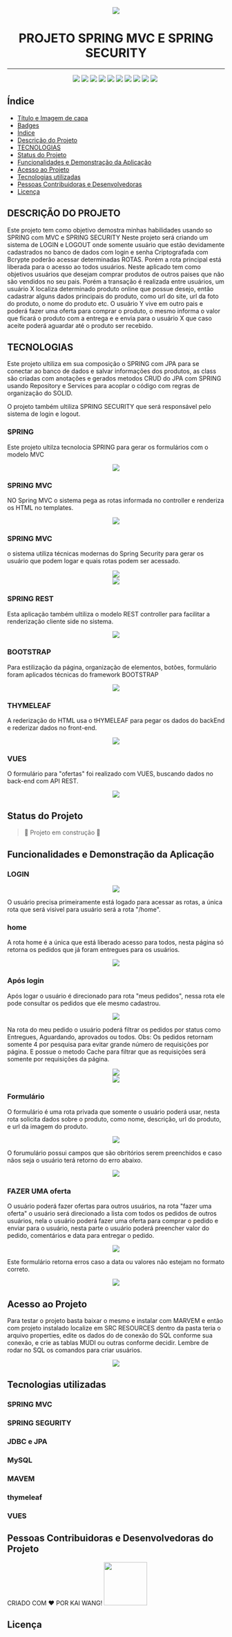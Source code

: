 <div align="center">
    <img src="./src/main/resources/img/image001.png" weidth="500px"/>
</div>

<h1 align="center" class="Título-e-Imagem-de-capa"> PROJETO SPRING MVC E SPRING SECURITY </h1>

___
<div style="{display:inline_block}" align="center">
    <img src="https://img.shields.io/badge/spring-spring%20MVC-green"/>
    <img src="https://img.shields.io/badge/spring-security-yellow"/>
    <img src="https://img.shields.io/badge/th-thymeleaf-pink"/>
    <img src="https://img.shields.io/badge/MAVEM-final-red"/>
    <img src="https://img.shields.io/badge/MySQL-8.0.30-cian"/>
    <img src="https://img.shields.io/badge/Vues-final-00FFFF"/>
    <img src="https://img.shields.io/badge/version-1.2-blue"/>
    <img src="https://img.shields.io/badge/status-desenvolvimento-informational"/>
    <img src="https://img.shields.io/badge/autor-kai%20wang-ff69b4"/>
    <img src="https://img.shields.io/badge/release%20date-agosto-9cf"/>
    <img src=""/>
    
</div>

## Índice 

* [Título e Imagem de capa](#Título-e-Imagem-de-capa)
* [Badges](#badges)
* [Índice](#índice)
* [Descrição do Projeto](#descrição-do-projeto)
* [TECNOLOGIAS](#tecnologias)
* [Status do Projeto](#status-do-Projeto)
* [Funcionalidades e Demonstração da Aplicação](#funcionalidades-e-demonstração-da-aplicação)
* [Acesso ao Projeto](#acesso-ao-projeto)
* [Tecnologias utilizadas](#tecnologias-utilizadas)
* [Pessoas Contribuidoras e Desenvolvedoras](#pessoas-contribuidoras-e-desenvolvedoras)
* [Licença](#licença)

## DESCRIÇÃO DO PROJETO

Este projeto tem como objetivo demostra minhas habilidades usando so SPRING com MVC e SPRING SECURITY
Neste projeto será criando um sistema de LOGIN e LOGOUT onde somente usuário que estão devidamente cadastrados no banco de dados com login e senha Criptografada com Bcrypte poderão acessar determinadas ROTAS.
Porém a rota principal está liberada para o acesso ao todos usuários.
Neste aplicado tem como objetivos usuários que desejam comprar produtos de outros paises que não são vendidos no seu pais.
Porém a transação é realizada entre usuários, um usuário X localiza determinado produto online que possue desejo, então cadastrar alguns dados principais do produto, como url do site, url da foto do produto, o nome do produto etc. O usuário Y vive em outro pais e poderá fazer uma oferta para comprar o produto, o mesmo informa o valor que ficará o produto com a entrega e e envia para o usuário X que caso aceite poderá aguardar até o produto ser recebido.

## TECNOLOGIAS

Este projeto ultiliza em sua composição o SPRING com JPA para se conectar ao banco de dados e salvar informações dos produtos, as class são criadas com anotações e gerados metodos CRUD do JPA com SPRING usando Repository e Services para acoplar o código com regras de organização do SOLID.

O projeto também ultiliza SPRING SECURITY que será responsável pelo sistema de login e logout.

### SPRING

Este projeto ultilza tecnolocia SPRING para gerar os formulários com o modelo MVC

<div align="center">
    <img src="./src/main/resources/img/image012.png" weidth="500px"/>
</div>

### SPRING MVC

NO Spring MVC o sistema pega as rotas informada no controller e renderiza os HTML no templates.

<div align="center">
    <img src="./src/main/resources/img/image013.png" weidth="500px"/>
</div>

### SPRING MVC

o sistema utiliza técnicas modernas do Spring Security para gerar os usuário que podem logar e quais rotas podem ser acessado.

<div align="center">
    <img src="./src/main/resources/img/image014.png" weidth="500px"/>
</div>

<div align="center">
    <img src="./src/main/resources/img/image015.png" weidth="500px"/>
</div>

### SPRING REST 

Esta aplicação também ultiliza o modelo REST controller para facilitar a renderização cliente side no sistema.

<div align="center">
    <img src="./src/main/resources/img/image016.png" weidth="500px"/>
</div>

### BOOTSTRAP

Para estilização da página, organização de elementos, botões, formulário foram aplicados técnicas do framework BOOTSTRAP

<div align="center">
    <img src="./src/main/resources/img/image017.png" weidth="500px"/>
</div>

### THYMELEAF 

A rederização do HTML usa o tHYMELEAF para pegar os dados do backEnd e rederizar dados no front-end.

<div align="center">
    <img src="./src/main/resources/img/image018.png" weidth="500px"/>
</div>

### VUES

O formulário para "ofertas" foi realizado com VUES, buscando dados no back-end com API REST.

<div align="center">
    <img src="./src/main/resources/img/image019.png" weidth="500px"/>
</div>

## Status do Projeto

> :construction: Projeto em construção :construction: 

## Funcionalidades e Demonstração da Aplicação

### LOGIN

<div align="center">
    <img src="./src/main/resources/img/image003.png" weidth="500px"/>
</div>

O usuário precisa primeiramente está logado para acessar as rotas, a única rota que será visivel para usuário será a rota "/home".

### home

A rota home é a única que está liberado acesso para todos, nesta página só retorna os pedidos que já foram entregues para os usuários.

<div align="center">
    <img src="./src/main/resources/img/image004.png" weidth="500px"/>
</div>

### Após login

Após logar o usuário é direcionado para rota "meus pedidos", nessa rota ele pode consultar os pedidos que ele mesmo cadastrou.

<div align="center">
    <img src="./src/main/resources/img/image005.png" weidth="500px"/>
</div>

Na rota do meu pedido o usuário poderá filtrar os pedidos por status como Entregues, Aguardando, aprovados ou todos.
    Obs: Os pedidos retornam somente 4 por pesquisa para evitar grande número de requisições por página. E possue o metodo Cache para filtrar que as requisições será somente por requisições da página.

<div align="center">
    <img src="./src/main/resources/img/image008.png" weidth="500px"/>
</div>

<div align="center">
    <img src="./src/main/resources/img/image009.png" weidth="500px"/>
</div>

### Formulário

O formulário é uma rota privada que somente o usuário poderá usar, nesta rota solicita dados sobre o produto, como nome, descrição, url do produto, e url da imagem do produto.

<div align="center">
    <img src="./src/main/resources/img/image006.png" weidth="500px"/>
</div>

O forumulário possui campos que são obritórios serem preenchidos e caso nãos seja o usuário terá retorno do erro abaixo.

<div align="center">
    <img src="./src/main/resources/img/image007.png" weidth="500px"/>
</div>

### FAZER UMA oferta

O usuário poderá fazer ofertas para outros usuários, na rota "fazer uma oferta" o usuário será direcionado a lista com todos os pedidos de outros usuários, nela o usuário poderá fazer uma oferta para comprar o pedido e enviar para o usuário, nesta parte o usuário poderá preencher valor do pedido, comentários e data para entregar o pedido.

<div align="center">
    <img src="./src/main/resources/img/image010.png" weidth="500px"/>
</div>

Este formulário retorna erros caso a data ou valores não estejam no formato correto.

<div align="center">
    <img src="./src/main/resources/img/image011.png" weidth="500px"/>
</div>


## Acesso ao Projeto

Para testar o projeto basta baixar o mesmo e instalar com MARVEM e então com projeto instalado localize em SRC RESOURCES dentro da pasta teria o arquivo properties, edite os dados do de conexão do SQL conforme sua conexão, e crie as tablas MUDI ou outras conforme decidir.
Lembre de rodar no SQL os comandos para criar usuários.

<div align="center">
    <img src="./src/main/resources/img/image020.png" weidth="500px"/>
</div>

## Tecnologias utilizadas

### SPRING MVC
### SPRING SEGURITY
### JDBC e JPA
### MySQL
### MAVEM
### thymeleaf
### VUES

## Pessoas Contribuidoras e Desenvolvedoras do Projeto

CRIADO COM :heart: POR KAI WANG!
<img src="./src/main/resources/img/image06.png" width="100px" heigth="100px"/>

## Licença